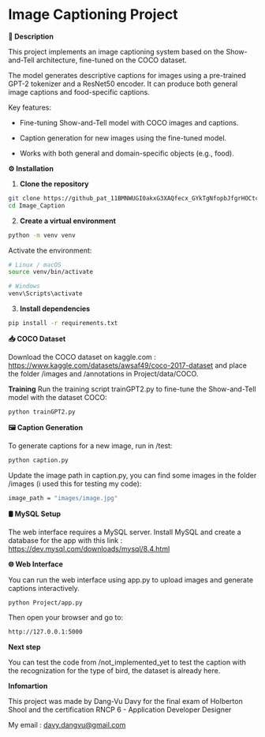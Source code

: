 # Image Captioning Project

**📌 Description**

This project implements an image captioning system based on the Show-and-Tell architecture, fine-tuned on the COCO dataset.

The model generates descriptive captions for images using a pre-trained GPT-2 tokenizer and a ResNet50 encoder. It can produce both general image captions and food-specific captions.

Key features:

- Fine-tuning Show-and-Tell model with COCO images and captions.

- Caption generation for new images using the fine-tuned model.

- Works with both general and domain-specific objects (e.g., food).

**⚙️ Installation**

1. **Clone the repository**
```bash
git clone https://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@github.com/Giang-Davy/Image_Caption.git
cd Image_Caption
```

2. **Create a virtual environment**
```bash
python -m venv venv
```

Activate the environment:
```bash
# Linux / macOS
source venv/bin/activate

# Windows
venv\Scripts\activate
```

3. **Install dependencies**
```bash
pip install -r requirements.txt
```

**📥 COCO Dataset**

Download the COCO dataset on kaggle.com : https://www.kaggle.com/datasets/awsaf49/coco-2017-dataset and place the folder /images and /annotations in Project/data/COCO.

**Training**
Run the training script trainGPT2.py to fine-tune the Show-and-Tell model with the dataset COCO:

```bash
python trainGPT2.py
```

**🖼️ Caption Generation**

To generate captions for a new image, run in /test:

```bash
python caption.py
```

Update the image path in caption.py, you can find some images in the folder /images (i used this for testing my code):
```bash
image_path = "images/image.jpg"
```

**🛢️ MySQL Setup**

The web interface requires a MySQL server.
Install MySQL and create a database for the app with this link : https://dev.mysql.com/downloads/mysql/8.4.html

**🌐 Web Interface**

You can run the web interface using app.py to upload images and generate captions interactively.
```bash
python Project/app.py
```

Then open your browser and go to:
```bash
http://127.0.0.1:5000
```


**Next step**

You can test the code from /not_implemented_yet to test the caption with the recognization for the type of bird, the dataset is already here.

**Infomartion**

This project was made by Dang-Vu Davy for the final exam of Holberton Shool and the certification RNCP 6 - Application Developer Designer

My email : davy.dangvu@gmail.com